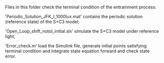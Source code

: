Files in this folder check the terminal condition of the entrainment process:

'Periodic_Solution_JFK_I_1000lux.mat' contains the periodic solution (reference state) of the S+C3 model;

'Open_Loop_shift_notol_initial.slx' simulate the S+C3 model under reference light;

'Error_check.m' load the Simulink file, generate initial points satisfying terminal condition and integrate state equation forward and check state error.
